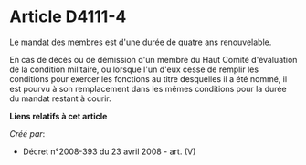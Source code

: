 # Article D4111-4

Le mandat des membres est d'une durée de quatre ans renouvelable.

En cas de décès ou de démission d'un membre du Haut Comité d'évaluation de la condition militaire, ou lorsque l'un d'eux
cesse de remplir les conditions pour exercer les fonctions au titre desquelles il a été nommé, il est pourvu à son
remplacement dans les mêmes conditions pour la durée du mandat restant à courir.

**Liens relatifs à cet article**

_Créé par_:

  - Décret n°2008-393 du 23 avril 2008 - art. (V)
